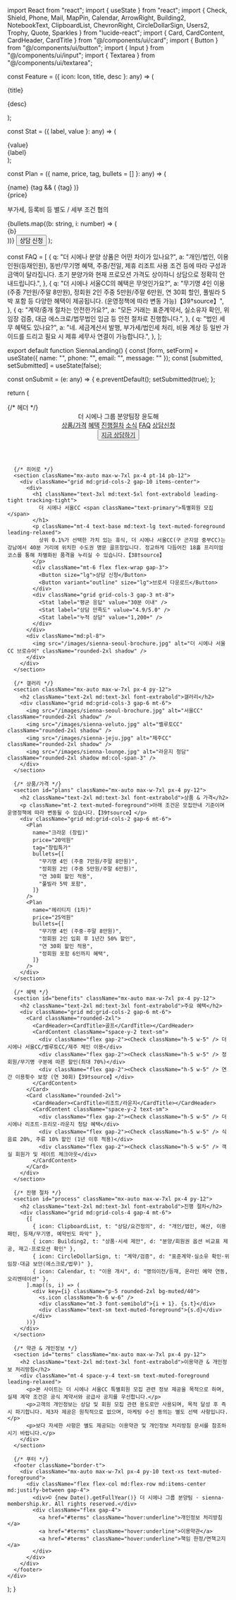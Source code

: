 import React from "react";
import { useState } from "react";
import { Check, Shield, Phone, Mail, MapPin, Calendar, ArrowRight, Building2, NotebookText, ClipboardList, ChevronRight, CircleDollarSign, Users2, Trophy, Quote, Sparkles } from "lucide-react";
import { Card, CardContent, CardHeader, CardTitle } from "@/components/ui/card";
import { Button } from "@/components/ui/button";
import { Input } from "@/components/ui/input";
import { Textarea } from "@/components/ui/textarea";

const Feature = ({ icon: Icon, title, desc }: any) => (
  <div className="flex gap-4">
    <div className="shrink-0 rounded-2xl p-3 bg-muted"><Icon className="h-6 w-6" /></div>
    <div>
      <div className="font-semibold text-base">{title}</div>
      <p className="text-sm text-muted-foreground leading-relaxed">{desc}</p>
    </div>
  </div>
);

const Stat = ({ label, value }: any) => (
  <div className="text-center p-4 rounded-2xl bg-muted/40">
    <div className="text-3xl font-extrabold tracking-tight">{value}</div>
    <div className="text-sm text-muted-foreground mt-1">{label}</div>
  </div>
);

const Plan = ({ name, price, tag, bullets = [] }: any) => (
  <Card className="rounded-2xl shadow-sm hover:shadow-md transition">
    <CardHeader>
      <div className="flex items-center justify-between">
        <CardTitle className="text-xl font-bold">{name}</CardTitle>
        {tag && (
          <span className="text-xs bg-primary/10 text-primary px-2 py-1 rounded-full">{tag}</span>
        )}
      </div>
      <div className="mt-2 text-3xl font-extrabold tracking-tight">{price}</div>
      <p className="text-sm text-muted-foreground">부가세, 등록비 등 별도 / 세부 조건 협의</p>
    </CardHeader>
    <CardContent className="space-y-3">
      {bullets.map((b: string, i: number) => (
        <div className="flex items-start gap-2" key={i}>
          <Check className="h-5 w-5 mt-0.5" />
          <span className="text-sm leading-relaxed">{b}</span>
        </div>
      ))}
      <Button className="w-full mt-4 group">상담 신청 <ArrowRight className="ml-2 h-4 w-4 group-hover:translate-x-0.5 transition" /></Button>
    </CardContent>
  </Card>
);

const FAQ = [
  {
    q: "더 시에나 분양 상품은 어떤 차이가 있나요?",
    a: "개인/법인, 이용 인원(등재인원), 동반/무기명 혜택, 주중/전일, 제휴 리조트 사용 조건 등에 따라 구성과 금액이 달라집니다. 초기 분양가와 현재 프로모션 가격도 상이하니 상담으로 정확히 안내드립니다.",
  },
  {
    q: "더 시에나 서울CC의 혜택은 무엇인가요?",
    a: "무기명 4인 이용(주중 7만원/주말 8만원), 정회원 2인 주중 5만원/주말 6만원, 연 30회 할인, 풀빌라 5박 포함 등 다양한 혜택이 제공됩니다. (운영정책에 따라 변동 가능)【39†source】",
  },
  {
    q: "계약/중개 절차는 안전한가요?",
    a: "모든 거래는 표준계약서, 실소유자 확인, 위임장 검증, 대금 에스크로/법무법인 입금 등 안전 절차로 진행합니다.",
  },
  {
    q: "법인 세무 혜택도 있나요?",
    a: "네. 세금계산서 발행, 부가세/법인세 처리, 비용 계상 등 일반 가이드를 드리고 필요 시 제휴 세무사 연결이 가능합니다.",
  },
];

export default function SiennaLanding() {
  const [form, setForm] = useState({ name: "", phone: "", email: "", message: "" });
  const [submitted, setSubmitted] = useState(false);

  const onSubmit = (e: any) => {
    e.preventDefault();
    setSubmitted(true);
  };

  return (
    <div className="min-h-screen bg-gradient-to-b from-white to-slate-50 text-slate-900">
      {/* 헤더 */}
      <header className="sticky top-0 z-40 backdrop-blur supports-[backdrop-filter]:bg-white/60 border-b">
        <div className="mx-auto max-w-7xl px-4 py-3 flex items-center justify-between">
          <div className="flex items-center gap-2">
            <Sparkles className="h-6 w-6" />
            <span className="font-bold">더 시에나 그룹 분양팀장 윤도해</span>
          </div>
          <nav className="hidden md:flex items-center gap-6 text-sm">
            <a href="#plans" className="hover:opacity-80">상품/가격</a>
            <a href="#benefits" className="hover:opacity-80">혜택</a>
            <a href="#process" className="hover:opacity-80">진행절차</a>
            <a href="#news" className="hover:opacity-80">소식</a>
            <a href="#faq" className="hover:opacity-80">FAQ</a>
            <a href="#contact" className="hover:opacity-80">상담신청</a>
          </nav>
          <Button asChild className="hidden md:inline-flex"><a href="#contact">지금 상담하기</a></Button>
        </div>
      </header>

      {/* 히어로 */}
      <section className="mx-auto max-w-7xl px-4 pt-14 pb-12">
        <div className="grid md:grid-cols-2 gap-10 items-center">
          <div>
            <h1 className="text-3xl md:text-5xl font-extrabold leading-tight tracking-tight">
              더 시에나 서울CC <span className="text-primary">특별회원 모집</span>
            </h1>
            <p className="mt-4 text-base md:text-lg text-muted-foreground leading-relaxed">
              상위 0.1%가 선택한 가치 있는 휴식, 더 시에나 서울CC(구 곤지암 중부CC)는 강남에서 40분 거리에 위치한 수도권 명문 골프장입니다. 정교하게 다듬어진 18홀 프리미엄 코스를 통해 차별화된 품격을 누리실 수 있습니다.【38†source】
            </p>
            <div className="mt-6 flex flex-wrap gap-3">
              <Button size="lg">상담 신청</Button>
              <Button variant="outline" size="lg">브로셔 다운로드</Button>
            </div>
            <div className="grid grid-cols-3 gap-3 mt-8">
              <Stat label="평균 응답" value="30분 이내" />
              <Stat label="상담 만족도" value="4.9/5.0" />
              <Stat label="누적 상담" value="1,200+" />
            </div>
          </div>
          <div className="md:pl-8">
            <img src="/images/sienna-seoul-brochure.jpg" alt="더 시에나 서울CC 브로슈어" className="rounded-2xl shadow" />
          </div>
        </div>
      </section>

      {/* 갤러리 */}
      <section className="mx-auto max-w-7xl px-4 py-12">
        <h2 className="text-2xl md:text-3xl font-extrabold">갤러리</h2>
        <div className="grid md:grid-cols-3 gap-6 mt-6">
          <img src="/images/sienna-seoul-brochure.jpg" alt="서울CC" className="rounded-2xl shadow" />
          <img src="/images/sienna-veluto.jpg" alt="벨루토CC" className="rounded-2xl shadow" />
          <img src="/images/sienna-jeju.jpg" alt="제주CC" className="rounded-2xl shadow" />
          <img src="/images/sienna-lounge.jpg" alt="라운지 청담" className="rounded-2xl shadow md:col-span-3" />
        </div>
      </section>

      {/* 상품/가격 */}
      <section id="plans" className="mx-auto max-w-7xl px-4 py-12">
        <h2 className="text-2xl md:text-3xl font-extrabold">상품 & 가격</h2>
        <p className="mt-2 text-muted-foreground">아래 조건은 모집안내 기준이며 운영정책에 따라 변동될 수 있습니다.【39†source】</p>
        <div className="grid md:grid-cols-2 gap-6 mt-6">
          <Plan
            name="크라운 (창립)"
            price="20억원"
            tag="창립특가"
            bullets={[
              "무기명 4인 (주중 7만원/주말 8만원)",
              "정회원 2인 (주중 5만원/주말 6만원)",
              "연 30회 할인 적용",
              "풀빌라 5박 포함",
            ]}
          />
          <Plan
            name="헤리티지 (1차)"
            price="25억원"
            bullets={[
              "무기명 4인 (주중·주말 8만원)",
              "정회원 2인 입회 후 1년간 50% 할인",
              "연 30회 할인 적용",
              "정회원 포함 6인까지 혜택",
            ]}
          />
        </div>
      </section>

      {/* 혜택 */}
      <section id="benefits" className="mx-auto max-w-7xl px-4 py-12">
        <h2 className="text-2xl md:text-3xl font-extrabold">주요 혜택</h2>
        <div className="grid md:grid-cols-2 gap-6 mt-6">
          <Card className="rounded-2xl">
            <CardHeader><CardTitle>골프</CardTitle></CardHeader>
            <CardContent className="space-y-2 text-sm">
              <div className="flex gap-2"><Check className="h-5 w-5" /> 더 시에나 서울CC/벨루토CC/제주 체인 이용</div>
              <div className="flex gap-2"><Check className="h-5 w-5" /> 정회원/무기명 구분에 따른 할인(최대 70%)</div>
              <div className="flex gap-2"><Check className="h-5 w-5" /> 연간 이용횟수 보장 (연 30회)【39†source】</div>
            </CardContent>
          </Card>
          <Card className="rounded-2xl">
            <CardHeader><CardTitle>리조트/라운지</CardTitle></CardHeader>
            <CardContent className="space-y-2 text-sm">
              <div className="flex gap-2"><Check className="h-5 w-5" /> 더 시에나 리조트·프리모·라운지 청담 혜택</div>
              <div className="flex gap-2"><Check className="h-5 w-5" /> 식음료 20%, 주류 10% 할인 (1년 이후 적용)</div>
              <div className="flex gap-2"><Check className="h-5 w-5" /> 객실 회원가 및 레이트 체크아웃</div>
            </CardContent>
          </Card>
        </div>
      </section>

      {/* 진행 절차 */}
      <section id="process" className="mx-auto max-w-7xl px-4 py-12">
        <h2 className="text-2xl md:text-3xl font-extrabold">진행 절차</h2>
        <div className="grid md:grid-cols-4 gap-4 mt-6">
          {[
            { icon: ClipboardList, t: "상담/요건정의", d: "개인/법인, 예산, 이용패턴, 등재/무기명, 예약빈도 파악" },
            { icon: Building2, t: "상품·시세 제안", d: "분양/회원권 옵션 비교표 제공, 재고·프로모션 확인" },
            { icon: CircleDollarSign, t: "계약/검증", d: "표준계약·실소유 확인·위임장·대금 보안(에스크로/법무)" },
            { icon: Calendar, t: "이용 개시", d: "명의이전/등재, 온라인 예약 연동, 오리엔테이션" },
          ].map((s, i) => (
            <div key={i} className="p-5 rounded-2xl bg-muted/40">
              <s.icon className="h-6 w-6" />
              <div className="mt-3 font-semibold">{i + 1}. {s.t}</div>
              <div className="text-sm text-muted-foreground">{s.d}</div>
            </div>
          ))}
        </div>
      </section>

      {/* 약관 & 개인정보 */}
      <section id="terms" className="mx-auto max-w-7xl px-4 py-12">
        <h2 className="text-2xl md:text-3xl font-extrabold">이용약관 & 개인정보 처리방침</h2>
        <div className="mt-4 space-y-4 text-sm text-muted-foreground leading-relaxed">
          <p>본 사이트는 더 시에나 서울CC 특별회원 모집 관련 정보 제공을 목적으로 하며, 실제 계약 조건은 공식 계약서와 공급사 공지를 우선합니다.</p>
          <p>고객의 개인정보는 상담 및 회원 모집 관련 용도로만 사용되며, 목적 달성 후 즉시 파기합니다. 제3자 제공은 원칙적으로 없으며, 마케팅 수신 동의는 별도 선택 사항입니다.</p>
          <p>보다 자세한 사항은 별도 제공되는 이용약관 및 개인정보 처리방침 문서를 참조하시기 바랍니다.</p>
        </div>
      </section>

      {/* 푸터 */}
      <footer className="border-t">
        <div className="mx-auto max-w-7xl px-4 py-10 text-xs text-muted-foreground">
          <div className="flex flex-col md:flex-row md:items-center md:justify-between gap-4">
            <div>© {new Date().getFullYear()} 더 시에나 그룹 분양팀 · sienna-membership.kr. All rights reserved.</div>
            <div className="flex gap-4">
              <a href="#terms" className="hover:underline">개인정보 처리방침</a>
              <a href="#terms" className="hover:underline">이용약관</a>
              <a href="#terms" className="hover:underline">책임 한정/면책고지</a>
            </div>
          </div>
        </div>
      </footer>
    </div>
  );
}
